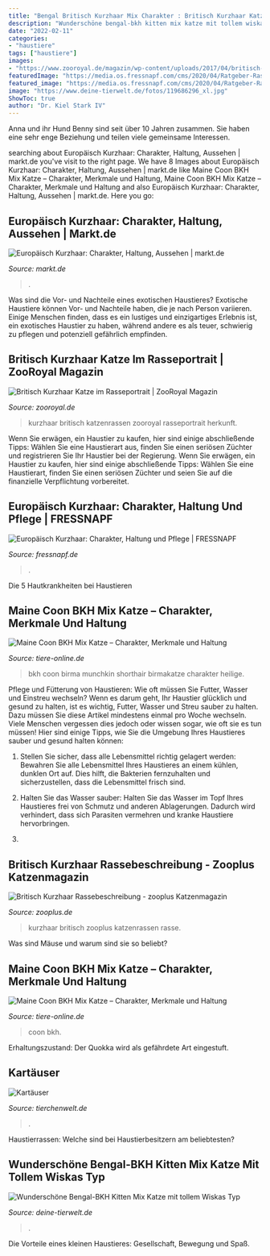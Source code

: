 ```yaml
---
title: "Bengal Britisch Kurzhaar Mix Charakter : Britisch Kurzhaar Katze Im Rasseportrait"
description: "Wunderschöne bengal-bkh kitten mix katze mit tollem wiskas typ"
date: "2022-02-11"
categories:
- "haustiere"
tags: ["haustiere"]
images:
- "https://www.zooroyal.de/magazin/wp-content/uploads/2017/04/britisch-kurzhaar-katzenrassen-760x560-1.jpg"
featuredImage: "https://media.os.fressnapf.com/cms/2020/04/Ratgeber-Rassenportrait-Europäeische_1200x527.jpg"
featured_image: "https://media.os.fressnapf.com/cms/2020/04/Ratgeber-Rassenportrait-Europäeische_1200x527.jpg"
image: "https://www.deine-tierwelt.de/fotos/119686296_xl.jpg"
ShowToc: true
author: "Dr. Kiel Stark IV"
---
```



Anna und ihr Hund Benny sind seit über 10 Jahren zusammen. Sie haben eine sehr enge Beziehung und teilen viele gemeinsame Interessen.

	

		
searching about Europäisch Kurzhaar: Charakter, Haltung, Aussehen | markt.de you've visit to the right page. We have 8 Images about Europäisch Kurzhaar: Charakter, Haltung, Aussehen | markt.de like Maine Coon BKH Mix Katze – Charakter, Merkmale und Haltung, Maine Coon BKH Mix Katze – Charakter, Merkmale und Haltung and also Europäisch Kurzhaar: Charakter, Haltung, Aussehen | markt.de. Here you go:
		
    
## Europäisch Kurzhaar: Charakter, Haltung, Aussehen | Markt.de

<img loading=lazy src="https://bilder.markt.de/images/cms/katzen/europaeisch_kurzhaar_gross.png" onerror="this.onerror=null;this.src='https://tse1.mm.bing.net/th?id=OIP.IlWZvPU_0nXFl0gQoXGqxwHaFV&amp;pid=15.1';" alt="Europäisch Kurzhaar: Charakter, Haltung, Aussehen | markt.de">

_Source: markt.de_

>. 

	

Was sind die Vor- und Nachteile eines exotischen Haustieres?
Exotische Haustiere können Vor- und Nachteile haben, die je nach Person variieren. Einige Menschen finden, dass es ein lustiges und einzigartiges Erlebnis ist, ein exotisches Haustier zu haben, während andere es als teuer, schwierig zu pflegen und potenziell gefährlich empfinden.

    
## Britisch Kurzhaar Katze Im Rasseportrait | ZooRoyal Magazin

<img loading=lazy src="https://www.zooroyal.de/magazin/wp-content/uploads/2017/04/britisch-kurzhaar-katzenrassen-760x560-1.jpg" onerror="this.onerror=null;this.src='https://tse2.mm.bing.net/th?id=OIP.OWg6uOTlfF8H9nEh1t8aAwHaFd&amp;pid=15.1';" alt="Britisch Kurzhaar Katze im Rasseportrait | ZooRoyal Magazin">

_Source: zooroyal.de_

>kurzhaar britisch katzenrassen zooroyal rasseportrait herkunft. 

	

Wenn Sie erwägen, ein Haustier zu kaufen, hier sind einige abschließende Tipps: Wählen Sie eine Haustierart aus, finden Sie einen seriösen Züchter und registrieren Sie Ihr Haustier bei der Regierung.
Wenn Sie erwägen, ein Haustier zu kaufen, hier sind einige abschließende Tipps: Wählen Sie eine Haustierart, finden Sie einen seriösen Züchter und seien Sie auf die finanzielle Verpflichtung vorbereitet.

    
## Europäisch Kurzhaar: Charakter, Haltung Und Pflege | FRESSNAPF

<img loading=lazy src="https://media.os.fressnapf.com/cms/2020/04/Ratgeber-Rassenportrait-Europäeische_1200x527.jpg" onerror="this.onerror=null;this.src='https://tse2.mm.bing.net/th?id=OIP.Iwh4he_vga-W6Byjc8ByTQHaDQ&amp;pid=15.1';" alt="Europäisch Kurzhaar: Charakter, Haltung und Pflege | FRESSNAPF">

_Source: fressnapf.de_

>. 

	

Die 5 Hautkrankheiten bei Haustieren

    
## Maine Coon BKH Mix Katze – Charakter, Merkmale Und Haltung

<img loading=lazy src="https://www.tiere-online.de/wp-content/uploads/2019/11/heilige-birma-768x514.jpg" onerror="this.onerror=null;this.src='https://tse4.mm.bing.net/th?id=OIP.su_iM85E1t6B-kjPlFmkFQHaE9&amp;pid=15.1';" alt="Maine Coon BKH Mix Katze – Charakter, Merkmale und Haltung">

_Source: tiere-online.de_

>bkh coon birma munchkin shorthair birmakatze charakter heilige. 

	

Pflege und Fütterung von Haustieren: Wie oft müssen Sie Futter, Wasser und Einstreu wechseln?
Wenn es darum geht, Ihr Haustier glücklich und gesund zu halten, ist es wichtig, Futter, Wasser und Streu sauber zu halten. Dazu müssen Sie diese Artikel mindestens einmal pro Woche wechseln. Viele Menschen vergessen dies jedoch oder wissen sogar, wie oft sie es tun müssen! Hier sind einige Tipps, wie Sie die Umgebung Ihres Haustieres sauber und gesund halten können:
1. Stellen Sie sicher, dass alle Lebensmittel richtig gelagert werden: Bewahren Sie alle Lebensmittel Ihres Haustieres an einem kühlen, dunklen Ort auf. Dies hilft, die Bakterien fernzuhalten und sicherzustellen, dass die Lebensmittel frisch sind.

2. Halten Sie das Wasser sauber: Halten Sie das Wasser im Topf Ihres Haustieres frei von Schmutz und anderen Ablagerungen. Dadurch wird verhindert, dass sich Parasiten vermehren und kranke Haustiere hervorbringen.

3.

    
## Britisch Kurzhaar Rassebeschreibung - Zooplus Katzenmagazin

<img loading=lazy src="http://www.zooplus.de/magazin/wp-content/uploads/2017/03/fotolia_67254612.jpg" onerror="this.onerror=null;this.src='https://tse1.mm.bing.net/th?id=OIP.Z3S3R38FIAeIo5N0bgydhwHaE0&amp;pid=15.1';" alt="Britisch Kurzhaar Rassebeschreibung - zooplus Katzenmagazin">

_Source: zooplus.de_

>kurzhaar britisch zooplus katzenrassen rasse. 

	

Was sind Mäuse und warum sind sie so beliebt?

    
## Maine Coon BKH Mix Katze – Charakter, Merkmale Und Haltung

<img loading=lazy src="https://www.tiere-online.de/wp-content/uploads/2018/01/burma-katze.jpg" onerror="this.onerror=null;this.src='https://tse1.mm.bing.net/th?id=OIP.CXqVNXMGsLaZJM47KBbmCQHaHa&amp;pid=15.1';" alt="Maine Coon BKH Mix Katze – Charakter, Merkmale und Haltung">

_Source: tiere-online.de_

>coon bkh. 

	

Erhaltungszustand: Der Quokka wird als gefährdete Art eingestuft.

    
## Kartäuser

<img loading=lazy src="http://www.tierchenwelt.de/images/stories/haustiere/katzen/kartaeuser_katze_augen_l.jpg" onerror="this.onerror=null;this.src='https://tse2.mm.bing.net/th?id=OIP.Gak3Y-htKoTPQJ6KSbo_xAHaE8&amp;pid=15.1';" alt="Kartäuser">

_Source: tierchenwelt.de_

>. 

	

Haustierrassen: Welche sind bei Haustierbesitzern am beliebtesten?

    
## Wunderschöne Bengal-BKH Kitten Mix Katze Mit Tollem Wiskas Typ

<img loading=lazy src="https://www.deine-tierwelt.de/fotos/119686296_xl.jpg" onerror="this.onerror=null;this.src='https://tse2.mm.bing.net/th?id=OIP.Y5lhfW_ZiRkOQKTw2K8fqwHaFj&amp;pid=15.1';" alt="Wunderschöne Bengal-BKH Kitten Mix Katze mit tollem Wiskas Typ">

_Source: deine-tierwelt.de_

>. 

	

Die Vorteile eines kleinen Haustieres: Gesellschaft, Bewegung und Spaß.

